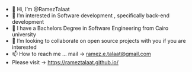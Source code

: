 - 👋 Hi, I’m @RamezTalaat
- 👀 I’m interested in Software development , specifically back-end development
- 🌱 I have a Bachelors Degree in Software Engineering from Cairo university
- 💞️ I’m looking to collaborate on open source projects with you if you are interested
- 📫 How to reach me ...  mail ->  ramez.e.talaat@gmail.com
- Please visit -> https://rameztalaat.github.io/
<!---
RamezTalaat/RamezTalaat is a ✨ special ✨ repository because its `README.md` (this file) appears on your GitHub profile.
You can click the Preview link to take a look at your changes.
--->
